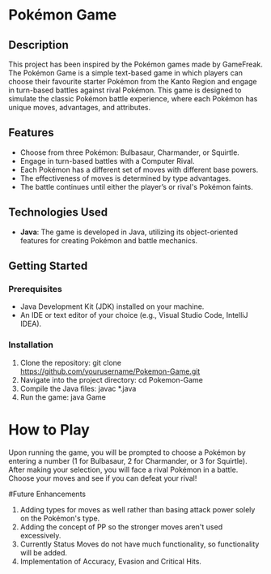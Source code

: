 # Pokémon Game

## Description

This project has been inspired by the Pokémon games made by GameFreak. The Pokémon Game is a simple text-based game in which players can choose their favourite starter Pokémon from the Kanto Region and engage in turn-based battles against rival Pokémon. This game is designed to simulate the classic Pokémon battle experience, where each Pokémon has unique moves, advantages, and attributes. 

## Features

- Choose from three Pokémon: Bulbasaur, Charmander, or Squirtle.
- Engage in turn-based battles with a Computer Rival.
- Each Pokémon has a different set of moves with different base powers.
- The effectiveness of moves is determined by type advantages.
- The battle continues until either the player’s or rival's Pokémon faints.

## Technologies Used

- **Java**: The game is developed in Java, utilizing its object-oriented features for creating Pokémon and battle mechanics.

## Getting Started

### Prerequisites

- Java Development Kit (JDK) installed on your machine.
- An IDE or text editor of your choice (e.g., Visual Studio Code, IntelliJ IDEA).

### Installation

1. Clone the repository:
   git clone https://github.com/yourusername/Pokemon-Game.git
2. Navigate into the project directory:
   cd Pokemon-Game
3. Compile the Java files:
   javac *.java
4. Run the game:
   java Game
   
# How to Play

Upon running the game, you will be prompted to choose a Pokémon by entering a number (1 for Bulbasaur, 2 for Charmander, or 3 for Squirtle).
After making your selection, you will face a rival Pokémon in a battle.
Choose your moves and see if you can defeat your rival!

#Future Enhancements

1. Adding types for moves as well rather than basing attack power solely on the Pokémon's type.
2. Adding the concept of PP so the stronger moves aren't used excessively.
3. Currently Status Moves do not have much functionality, so functionality will be added.
4. Implementation of Accuracy, Evasion and Critical Hits.
